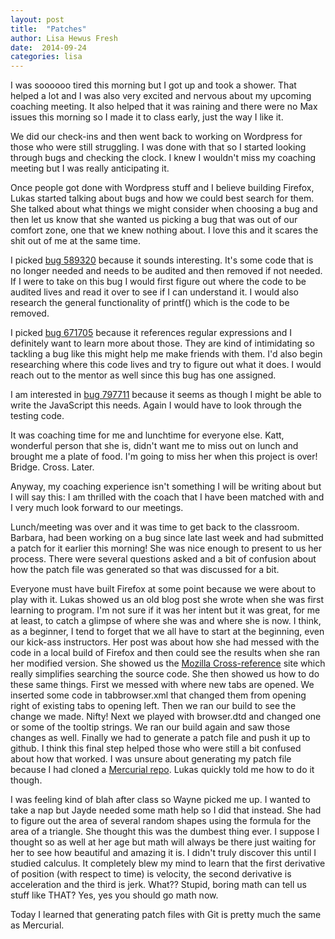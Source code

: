 ```yaml
---
layout: post
title:  "Patches"
author: Lisa Hewus Fresh
date:  2014-09-24
categories: lisa
---
```


I was soooooo tired this morning but I got up and took a shower. That helped a lot and I was also very excited and nervous about my upcoming coaching meeting. It also helped that it was raining and there were no Max issues this morning so I made it to class early, just the way I like it.

We did our check-ins and then went back to working on Wordpress for those who were still struggling. I was done with that so I started looking through bugs and checking the clock. I knew I wouldn't miss my coaching meeting but I was really anticipating it.

Once people got done with Wordpress stuff and I believe building Firefox, Lukas started talking about bugs and how we could best search for them. She talked about what things we might consider when choosing a bug and then let us know that she wanted us picking a bug that was out of our comfort zone, one that we knew nothing about. I love this and it scares the shit out of me at the same time.

I picked <a href="https://bugzilla.mozilla.org/show_bug.cgi?id=589320" target="_blank">bug 589320</a> because it sounds interesting. It's some code that is no longer needed and needs to be audited and then removed if not needed. If I were to take on this bug I would first figure out where the code to be audited lives and read it over to see if I can understand it. I would also research the general functionality of printf() which is the code to be removed.

I picked <a href="https://bugzilla.mozilla.org/show_bug.cgi?id=671705" target="_blank">bug 671705</a> because it references regular expressions and I definitely want to learn more about those. They are kind of intimidating so tackling a bug like this might help me make friends with them. I'd also begin researching where this code lives and try to figure out what it does. I would reach out to the mentor as well since this bug has one assigned.

I am interested in <a href="https://bugzilla.mozilla.org/show_bug.cgi?id=797711" target="_blank">bug 797711</a> because it seems as though I might be able to write the JavaScript this needs. Again I would have to look through the testing code.

It was coaching time for me and lunchtime for everyone else. Katt, wonderful person that she is, didn't want me to miss out on lunch and brought me a plate of food. I'm going to miss her when this project is over! Bridge. Cross. Later.

Anyway, my coaching experience isn't something I will be writing about but I will say this: I am thrilled with the coach that I have been matched with and I very much look forward to our meetings.

Lunch/meeting was over and it was time to get back to the classroom. Barbara, had been working on a bug since late last week and had submitted a patch for it earlier this morning! She was nice enough to present to us her process. There were several questions asked and a bit of confusion about how the patch file was generated so that was discussed for a bit.

Everyone must have built Firefox at some point because we were about to play with it. Lukas showed us an old blog post she wrote when she was first learning to program.  I'm not sure if it was her intent but it was great, for me at least, to catch a glimpse of where she was and where she is now. I think, as a beginner, I tend to forget that we all have to start at the beginning, even our kick-ass instructors. Her post was about how she had messed with the code in a local build of Firefox and then could see the results when she ran her modified version. She showed us the <a href="http://mxr.mozilla.org/" target="_blank">Mozilla Cross-reference</a> site which really simplifies searching the source code. She then showed us how to do these same things. First we messed with where new tabs are opened. We inserted some code in <span class="author-p-16583">tabbrowser.xml</span> that changed them from opening right of existing tabs to opening left. Then we ran our build to see the change we made. Nifty! Next we played with <span class="author-p-16583">browser.dtd</span> and changed one or some of the tooltip strings. We ran our build again and saw those changes as well. Finally we had to generate a patch file and push it up to github. I think this final step helped those who were still a bit confused about how that worked. I was unsure about generating my patch file because I had cloned a <a href="http://hg.mozilla.org/" target="_blank">Mercurial repo</a>. Lukas quickly told me how to do it though.

I was feeling kind of blah after class so Wayne picked me up. I wanted to take a nap but Jayde needed some math help so I did that instead. She had to figure out the area of several random shapes using the formula for the area of a triangle. She thought this was the dumbest thing ever. I suppose I thought so as well at her age but math will always be there just waiting for her to see how beautiful and amazing it is. I didn't truly discover this until I studied calculus. It completely blew my mind to learn that the first derivative of position (with respect to time) is velocity, the second derivative is acceleration and the third is jerk. What?? Stupid, boring math can tell us stuff like THAT? Yes, yes you should go math now.

Today I learned that generating patch files with Git is pretty much the same as Mercurial.
